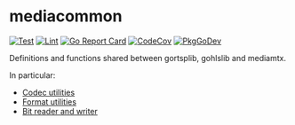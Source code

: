 # mediacommon

[![Test](https://github.com/bluenviron/mediacommon/workflows/test/badge.svg)](https://github.com/bluenviron/mediacommon/actions?query=workflow:test)
[![Lint](https://github.com/bluenviron/mediacommon/workflows/lint/badge.svg)](https://github.com/bluenviron/mediacommon/actions?query=workflow:lint)
[![Go Report Card](https://goreportcard.com/badge/github.com/bluenviron/mediacommon)](https://goreportcard.com/report/github.com/bluenviron/mediacommon)
[![CodeCov](https://codecov.io/gh/bluenviron/mediacommon/branch/main/graph/badge.svg)](https://app.codecov.io/gh/bluenviron/mediacommon/branch/main)
[![PkgGoDev](https://pkg.go.dev/badge/github.com/bluenviron/mediacommon/v3)](https://pkg.go.dev/github.com/bluenviron/mediacommon/v3#pkg-index)

Definitions and functions shared between gortsplib, gohlslib and mediamtx.

In particular:

* [Codec utilities](pkg/codecs)
* [Format utilities](pkg/formats)
* [Bit reader and writer](pkg/bits)
